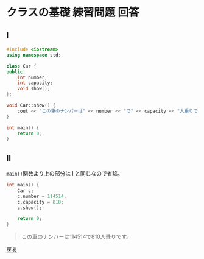 # クラスの基礎 練習問題 回答
## I

```cpp
#include <iostream>
using namespace std;

class Car {
public:
	int number;
	int capacity;
	void show();
};

void Car::show() {
	cout << "この車のナンバーは" << number << "で" << capacity << "人乗りです。\n";
}

int main() {
	return 0;
}
```

## II
`main()`関数より上の部分は I と同じなので省略。

```cpp
int main() {
	Car c;
	c.number = 114514;
	c.capacity = 810;
	c.show();

	return 0;
}
```

> この車のナンバーは114514で810人乗りです。

[戻る](03-ClassIntro.md)

